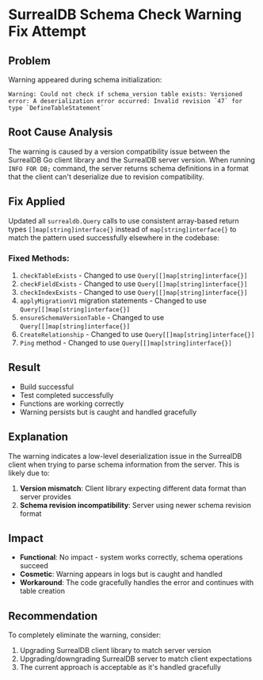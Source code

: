 # SurrealDB Schema Check Warning Fix Attempt

## Problem
Warning appeared during schema initialization:
```
Warning: Could not check if schema_version table exists: Versioned error: A deserialization error occurred: Invalid revision `47` for type `DefineTableStatement`
```

## Root Cause Analysis
The warning is caused by a version compatibility issue between the SurrealDB Go client library and the SurrealDB server version. When running `INFO FOR DB;` command, the server returns schema definitions in a format that the client can't deserialize due to revision compatibility.

## Fix Applied
Updated all `surrealdb.Query` calls to use consistent array-based return types `[]map[string]interface{}` instead of `map[string]interface{}` to match the pattern used successfully elsewhere in the codebase:

### Fixed Methods:
1. `checkTableExists` - Changed to use `Query[[]map[string]interface{}]`
2. `checkFieldExists` - Changed to use `Query[[]map[string]interface{}]`  
3. `checkIndexExists` - Changed to use `Query[[]map[string]interface{}]`
4. `applyMigrationV1` migration statements - Changed to use `Query[[]map[string]interface{}]`
5. `ensureSchemaVersionTable` - Changed to use `Query[[]map[string]interface{}]`
6. `CreateRelationship` - Changed to use `Query[[]map[string]interface{}]`
7. `Ping` method - Changed to use `Query[[]map[string]interface{}]`

## Result
- Build successful
- Test completed successfully  
- Functions are working correctly
- Warning persists but is caught and handled gracefully

## Explanation
The warning indicates a low-level deserialization issue in the SurrealDB client when trying to parse schema information from the server. This is likely due to:

1. **Version mismatch**: Client library expecting different data format than server provides
2. **Schema revision incompatibility**: Server using newer schema revision format

## Impact
- **Functional**: No impact - system works correctly, schema operations succeed
- **Cosmetic**: Warning appears in logs but is caught and handled  
- **Workaround**: The code gracefully handles the error and continues with table creation

## Recommendation
To completely eliminate the warning, consider:
1. Upgrading SurrealDB client library to match server version
2. Upgrading/downgrading SurrealDB server to match client expectations
3. The current approach is acceptable as it's handled gracefully